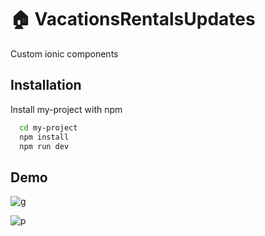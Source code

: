 # 🏠 VacationsRentalsUpdates

Custom ionic components

## Installation

Install my-project with npm

```bash
  cd my-project
  npm install
  npm run dev
```
    
## Demo

![g](https://github.com/Carl0sPineda/VacationsRentalsUpdates/assets/100396203/1fb869ab-b0ec-4bb3-8242-99abaae971ff)

![p](https://github.com/Carl0sPineda/VacationsRentalsUpdates/assets/100396203/76bdab5b-b9a5-4aa4-b81c-0381b3b566d5)


